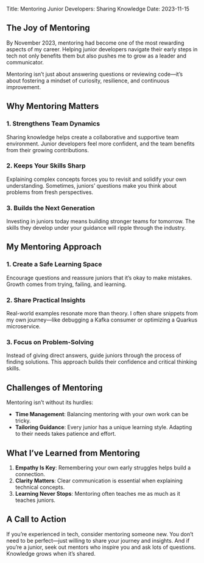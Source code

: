 Title: Mentoring Junior Developers: Sharing Knowledge
Date: 2023-11-15

## The Joy of Mentoring

By November 2023, mentoring had become one of the most rewarding aspects of my career. Helping junior developers navigate their early steps in tech not only benefits them but also pushes me to grow as a leader and communicator.

Mentoring isn’t just about answering questions or reviewing code—it’s about fostering a mindset of curiosity, resilience, and continuous improvement.

## Why Mentoring Matters

### 1. Strengthens Team Dynamics
Sharing knowledge helps create a collaborative and supportive team environment. Junior developers feel more confident, and the team benefits from their growing contributions.

### 2. Keeps Your Skills Sharp
Explaining complex concepts forces you to revisit and solidify your own understanding. Sometimes, juniors’ questions make you think about problems from fresh perspectives.

### 3. Builds the Next Generation
Investing in juniors today means building stronger teams for tomorrow. The skills they develop under your guidance will ripple through the industry.

## My Mentoring Approach

### 1. Create a Safe Learning Space
Encourage questions and reassure juniors that it’s okay to make mistakes. Growth comes from trying, failing, and learning.

### 2. Share Practical Insights
Real-world examples resonate more than theory. I often share snippets from my own journey—like debugging a Kafka consumer or optimizing a Quarkus microservice.

### 3. Focus on Problem-Solving
Instead of giving direct answers, guide juniors through the process of finding solutions. This approach builds their confidence and critical thinking skills.

## Challenges of Mentoring

Mentoring isn’t without its hurdles:
- **Time Management**: Balancing mentoring with your own work can be tricky.
- **Tailoring Guidance**: Every junior has a unique learning style. Adapting to their needs takes patience and effort.

## What I’ve Learned from Mentoring

1. **Empathy Is Key**: Remembering your own early struggles helps build a connection.
2. **Clarity Matters**: Clear communication is essential when explaining technical concepts.
3. **Learning Never Stops**: Mentoring often teaches me as much as it teaches juniors.

## A Call to Action

If you’re experienced in tech, consider mentoring someone new. You don’t need to be perfect—just willing to share your journey and insights. And if you’re a junior, seek out mentors who inspire you and ask lots of questions. Knowledge grows when it’s shared.

